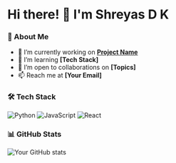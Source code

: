 # Hi there! 👋 I'm Shreyas D K

### 🚀 About Me
- 🔭 I’m currently working on **[Project Name](repo-link)**
- 🌱 I’m learning **[Tech Stack]**
- 🤝 I’m open to collaborations on **[Topics]**
- 📫 Reach me at **[Your Email]**

### 🛠️ Tech Stack
![Python](https://img.shields.io/badge/-Python-333?style=flat&logo=python)
![JavaScript](https://img.shields.io/badge/-JavaScript-333?style=flat&logo=javascript)
![React](https://img.shields.io/badge/-React-333?style=flat&logo=react)

### 📊 GitHub Stats
![Your GitHub stats](https://github-readme-stats.vercel.app/api?username=your-username&show_icons=true&theme=dark)
